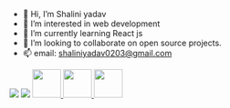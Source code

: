 - 👋 Hi, I’m Shalini yadav
- 👀 I’m interested in web development
- 🌱 I’m currently learning React js
- 💞️ I’m looking to collaborate on open source projects.
- 📫 email: shaliniyadav0203@gmail.com

<!---
Shaliniyadav8130/Shaliniyadav8130 is a ✨ special ✨ repository because its `README.md` (this file) appears on your GitHub profile.
You can click the Preview link to take a look at your changes.
--->
<img src="https://github-readme-stats.vercel.app/api/top-langs?username=Shaliniyadav8130"/>
<img src="https://github-readme-stats.vercel.app/api?username=Shaliniyadav8130&show_icons=true"/>

<a href="https://www.linkedin.com/in/shalini-yadav-64b69b225/">
    <img height="50" src="https://cdn4.iconfinder.com/data/icons/social-media-rounded-corners/512/Medium_rounded_cr-306.png"/>
</a>
<a href="https://www.linkedin.com/in/zluvsand/">
    <img height="50" src="https://cdn2.iconfinder.com/data/icons/social-icon-3/512/social_style_3_in-306.png"/>
</a>
<a href="https://open.spotify.com/playlist/7KmIUNWrK8wEHfQcQfFrQ1?si=0e2d44043b5a40a4">
    <img height="50" src="https://cdn4.iconfinder.com/data/icons/logos-and-brands/512/315_Spotify_logo-128.png"/>
</a>
